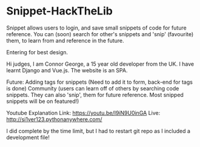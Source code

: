 # Snippet-HackTheLib
Snippet allows users to login, and save small snippets of code for future reference.
You can (soon) search for other's snippets and 'snip' (favourite) them, to learn from and reference in the future.

Entering for best design.

Hi judges, I am Connor George, a 15 year old developer from the UK. I have learnt Django and Vue.js. The website is an SPA.

Future:
  Adding tags for snippets (Need to add it to form, back-end for tags is done)
  Community (users can learn off of others by searching code snippets. They can also 'snip', them for future reference. Most snipped snippets will be on featured!)

Youtube Explanation Link: https://youtu.be/I9iN9U0inGA
Live: http://si1ver123.pythonanywhere.com/

I did complete by the time limit, but I had to restart git repo as I included a development file!
